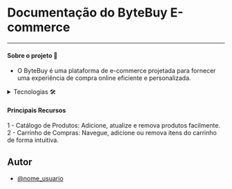 
# Documentação do ByteBuy E-commerce
---

#### Sobre o projeto 📄

- O ByteBuy é uma plataforma de e-commerce projetada para fornecer uma experiência de compra online eficiente e personalizada.

<details>
<summary>Tecnologias 🛠️</summary>

##### Linguagens de programação

<!-- Você pode encontrar os ícones das tecnologias em:
[DevIcons](https://react-icons.github.io/react-icons/) -->

| Descrição                      | Tecnologia                                                                                                     |
|:------------------------------:|:--------------------------------------------------------------------------------------------------------------:|
| Linguagem de programação       | ![TypeScript](https://cdn.jsdelivr.net/gh/devicons/devicon/icons/typescript/typescript-original.svg)           |
| Framework de desenvolvimento  | ![React](https://cdn.jsdelivr.net/gh/devicons/devicon/icons/react/react-original.svg)                          |
| Estilização                    | ![Bootstrap](https://https://tailwindcss.com/)              |

</details>



#### Principais Recursos
1 - Catálogo de Produtos: Adicione, atualize e remova produtos facilmente.
2 - Carrinho de Compras: Navegue, adicione ou remova itens do carrinho de forma intuitiva.

## Autor
- [@nome_usuario](https://github.com/LucasDiello)